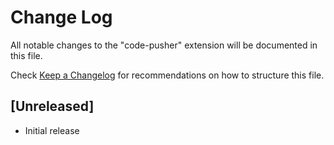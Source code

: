 # Change Log

All notable changes to the "code-pusher" extension will be documented in this file.

Check [Keep a Changelog](http://keepachangelog.com/) for recommendations on how to structure this file.

## [Unreleased]

- Initial release